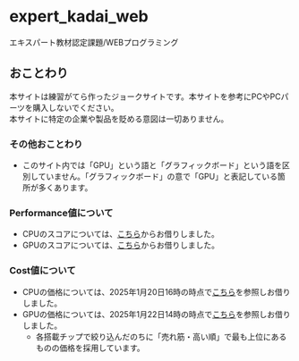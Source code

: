 # expert_kadai_web
エキスパート教材認定課題/WEBプログラミング

## おことわり

本サイトは練習がてら作ったジョークサイトです。本サイトを参考にPCやPCパーツを購入しないでください。  
本サイトに特定の企業や製品を貶める意図は一切ありません。


### その他おことわり

- このサイト内では「GPU」という語と「グラフィックボード」という語を区別していません。「グラフィックボード」の意で「GPU」と表記している箇所が多くあります。


### Performance値について

- CPUのスコアについては、[こちら](<https://www.cpubenchmark.net/>)からお借りしました。
- GPUのスコアについては、[こちら](<https://www.videocardbenchmark.net/>)からお借りしました。


### Cost値について

- CPUの価格については、2025年1月20日16時の時点で[こちら](<https://kakaku.com/pc/cpu/itemlist.aspx?pdf_ma=7&pdf_se=30&pdf_Spec103=106>)を参照しお借りしました。
- GPUの価格については、2025年1月22日14時の時点で[こちら](<https://kakaku.com/pc/videocard/itemlist.aspx?pdf_Spec101=1>)を参照しお借りしました。
  - 各搭載チップで絞り込んだのちに「売れ筋・高い順」で最も上位にあるものの価格を採用しています。



